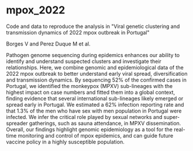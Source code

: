 # mpox_2022
Code and data to reproduce the analysis in "Viral genetic clustering and transmission dynamics of 2022 mpox outbreak in Portugal"

Borges V and Perez Duque M et al.

Pathogen genome sequencing during epidemics enhances our ability to identify and understand suspected clusters and investigate their relationships. Here, we combine genomic and epidemiological data of the 2022 mpox outbreak to better understand early viral spread, diversification and transmission dynamics. By sequencing 52% of the confirmed cases in Portugal, we identified the monkeypox (MPXV) sub-lineages with the highest impact on case numbers and fitted them into a global context, finding evidence that several international sub-lineages likely emerged or spread early in Portugal. We estimated a 62% infection reporting rate and that 1.3% of the men who have sex with men population in Portugal were infected. We infer the critical role played by sexual networks and super-spreader gatherings, such as sauna attendance, in MPXV dissemination. Overall, our findings highlight genomic epidemiology as a tool for the real-time monitoring and control of mpox epidemics, and can guide future vaccine policy in a highly susceptible population.
